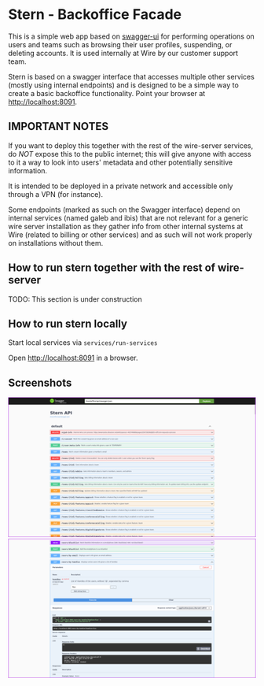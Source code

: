 Stern - Backoffice Facade
=========================

This is a simple web app based on [swagger-ui](https://swagger.io/tools/swagger-ui/) for performing operations on users and teams such as browsing their user profiles, suspending, or deleting accounts. It is used internally at Wire by our customer support team.

Stern is based on a swagger interface that accesses multiple other services (mostly using internal endpoints) and is designed to be a simple way to create a basic backoffice functionality. Point your browser at <http://localhost:8091>.

## IMPORTANT NOTES

If you want to deploy this together with the rest of the wire-server services, do _NOT_ expose this to the public internet; this will give anyone with access to it a way to look into users' metadata and other potentially sensitive information.

It is intended to be deployed in a private network and accessible only through a VPN (for instance).

Some endpoints (marked as such on the Swagger interface) depend on internal services (named galeb and ibis) that are not relevant for a generic wire server installation as they gather info from other internal systems at Wire (related to billing or other services) and as such will not work properly on installations without them.

## How to run stern together with the rest of wire-server

TODO: This section is under construction

## How to run stern locally

Start local services via `services/run-services`

Open <http://localhost:8091> in a browser.

## Screenshots

![screen shot 1](screenshots/a.png)
![screen shot 2](screenshots/b.png)
